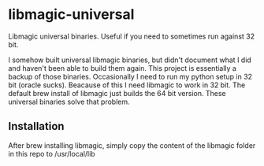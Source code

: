 libmagic-universal
==================

Libmagic universal binaries.  Useful if you need to sometimes run against 32 bit.

I somehow built universal libmagic binaries, but didn't document what I did and haven't been able to build them again.  This project is essentially a backup of those binaries.  Occasionally I need to run my python setup in 32 bit (oracle sucks).  Beacause of this I need libmagic to work in 32 bit.  The default brew install of libmagic just builds the 64 bit version.  These universal binaries solve that problem.

Installation
------------
After brew installing libmagic, simply copy the content of the libmagic folder in this repo to /usr/local/lib
